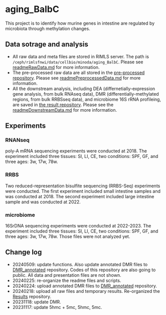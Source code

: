 # aging_BalbC
This project is to identify how murine genes in intestine are regulated by microbiota through methylation changes.

## Data sotrage and analysis
- All raw data and meta files are stored in RIMLS server. The path is `/ceph/rimlsfnwi/data/cellbio/minoda/aging_BalbC`. Please see [readmeRawData.md](./readmeRawData.md) for more information.
- The pre-processed raw data are all stored in the [pre-processed repository](./Results/Preprocessed/). Please see [readmePreprocessedData.md](./readmePreprocessData.md) for more information.
- All the downstream analysis, including DEA (differnetially-expression gene analysis, from bulk RNAseq data), DMR (differentially-methylated regions, from bulk RRBSseq data), and microbiome 16S rRNA profileing, are saved in [the result repository](./Results/). Please see the [readmeDownstreamData.md](./readmeDownstreamData.md) for more information.

## Experiments
### RNANseq
poly-A mRNA sequencing experiments were conducted at 2018. The experiment included three tissues: SI, LI, CE, two conditions: SPF, GF, and three ages: 3w, 17w, 78w.

### RRBS
Two reduced-representation bisulfite sequencing (RRBS-Seq) experiments were conducted. The first experiment included small intestine samples and was conducted at 2018. The second experiment included large intestine sample and was conducted at 2022.
 
### microbiome
16SrDNA sequencing experiments were conducted at 2022-2023. The experiment included three tissues: SI, LI, CE, two conditions: SPF, GF, and three ages: 3w, 17w, 78w. Those files were not analyzed yet. 

## Change log
- 20240509: update functions. Also update annotated DMR files to [DMR_annotated](./Results/Statistics/DMR_annotated/) repository. Codes of this repository are also going to public. All data and presentation files are not shown.
- 20240225: re-organize the readme files and scripts.
- 20240224: upload annotated DMR files to [DMR_annotated](./Results/Statistics/DMR_annotated/) repository.
- 20240218: upload all raw files and temporary results. Re-organized the [Results](./Results/) repository.
- 20231118: update DMR.
- 20231117: update 5hmc + 5mc, 5hmc, 5mc.